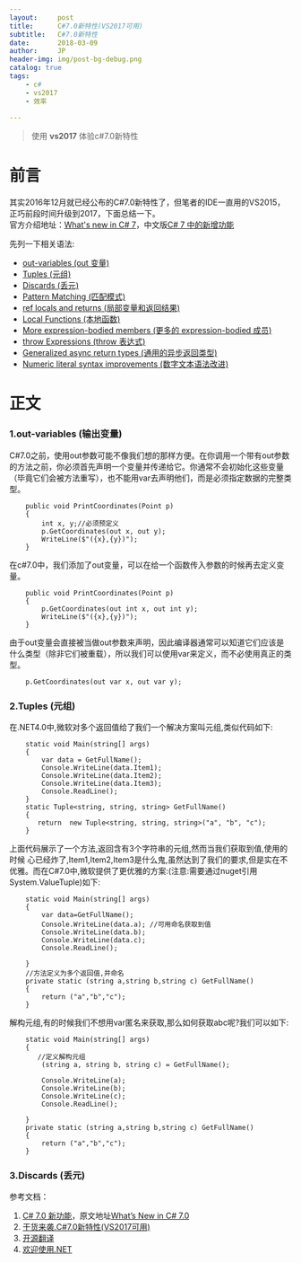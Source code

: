 ```yaml
---
layout:     post
title:      C#7.0新特性(VS2017可用)
subtitle:   C#7.0新特性
date:       2018-03-09
author:     JP
header-img: img/post-bg-debug.png
catalog: true
tags:
    - c#
    - vs2017
    - 效率
    
---
```


> 使用 **vs2017** 体验c#7.0新特性



# 前言

其实2016年12月就已经公布的C#7.0新特性了，但笔者的IDE一直用的VS2015，正巧前段时间升级到2017，下面总结一下。<br>
官方介绍地址：[What's new in C# 7](https://docs.microsoft.com/en-us/dotnet/csharp/whats-new/csharp-7)，中文版[C# 7 中的新增功能](https://docs.microsoft.com/zh-cn/dotnet/articles/csharp/csharp-7)<br>

先列一下相关语法:<br>

* [out-variables (out 变量)](#1)
* [Tuples (元组)](#2)
* [Discards (丢元)](#3)
* [Pattern Matching (匹配模式)](#4)
* [ref locals and returns (局部变量和返回结果)](#5)
* [Local Functions (本地函数)](#6)
* [More expression-bodied members (更多的 expression-bodied 成员)](#7)
* [throw Expressions (throw 表达式)](#8)
* [Generalized async return types (通用的异步返回类型)](#9)
* [Numeric literal syntax improvements (数字文本语法改进)](#10)

# 正文

<h3 id="1">1.out-variables (输出变量)</h3>

C#7.0之前，使用out参数可能不像我们想的那样方便。在你调用一个带有out参数的方法之前，你必须首先声明一个变量并传递给它。你通常不会初始化这些变量（毕竟它们会被方法重写），也不能用var去声明他们，而是必须指定数据的完整类型。
		
		public void PrintCoordinates(Point p)
        {
            int x, y;//必须预定义
            p.GetCoordinates(out x, out y);
            WriteLine($"({x},{y})");
        }
      
在c#7.0中，我们添加了out变量，可以在给一个函数传入参数的时候再去定义变量。
 	
		public void PrintCoordinates(Point p)
        {            
            p.GetCoordinates(out int x, out int y);
            WriteLine($"({x},{y})");
        }

由于out变量会直接被当做out参数来声明，因此编译器通常可以知道它们应该是什么类型（除非它们被重载），所以我们可以使用var来定义，而不必使用真正的类型。

	 	p.GetCoordinates(out var x, out var y);

<h3 id="2">2.Tuples (元组)</h3>
在.NET4.0中,微软对多个返回值给了我们一个解决方案叫元组,类似代码如下:


		static void Main(string[] args)
 		{
            var data = GetFullName();
            Console.WriteLine(data.Item1);
            Console.WriteLine(data.Item2);
            Console.WriteLine(data.Item3);
            Console.ReadLine();
		}
		static Tuple<string, string, string> GetFullName() 
		{
           return  new Tuple<string, string, string>("a", "b", "c");
		}

上面代码展示了一个方法,返回含有3个字符串的元组,然而当我们获取到值,使用的时候 心已经炸了,Item1,Item2,Item3是什么鬼,虽然达到了我们的要求,但是实在不优雅。而在C#7.0中,微软提供了更优雅的方案:(注意:需要通过nuget引用System.ValueTuple)如下:

		static void Main(string[] args)
        {
            var data=GetFullName();
            Console.WriteLine(data.a); //可用命名获取到值
            Console.WriteLine(data.b);
            Console.WriteLine(data.c);
            Console.ReadLine();

        }
        //方法定义为多个返回值,并命名
        private static (string a,string b,string c) GetFullName()
        {
            return ("a","b","c");
        }

解构元组,有的时候我们不想用var匿名来获取,那么如何获取abc呢?我们可以如下:


		static void Main(string[] args)
        {
           //定义解构元组
            (string a, string b, string c) = GetFullName();

            Console.WriteLine(a);
            Console.WriteLine(b);
            Console.WriteLine(c);
            Console.ReadLine();

        }
        private static (string a,string b,string c) GetFullName()
        {
            return ("a","b","c");
        }

<h3 id="3">3.Discards (丢元)</h3>

参考文档：<br>
1. [C# 7.0 新功能](https://blogs.msdn.microsoft.com/dotnetcn/2017/01/22/c-7-0-%E6%96%B0%E5%8A%9F%E8%83%BD/)，原文地址[What’s New in C# 7.0](https://blogs.msdn.microsoft.com/dotnet/2016/08/24/whats-new-in-csharp-7-0/)<br>
2. [干货来袭.C#7.0新特性(VS2017可用)](http://www.cnblogs.com/GuZhenYin/p/6526041.html)<br>
3. [开源翻译](https://www.oschina.net/translate/whats-new-in-csharp-7-0)<br>
4. [欢迎使用.NET](https://docs.microsoft.com/zh-cn/dotnet/welcome)










